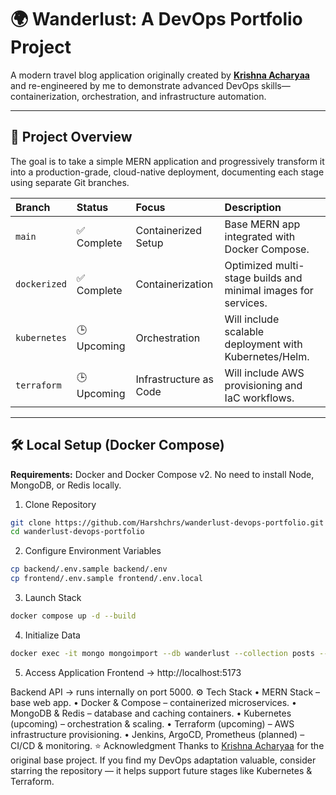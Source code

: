 # 🌍 Wanderlust: A DevOps Portfolio Project

A modern travel blog application originally created by **[Krishna Acharyaa](https://github.com/krishnaacharyaa/wanderlust)** and re-engineered by me to demonstrate advanced DevOps skills—containerization, orchestration, and infrastructure automation.

---

## 🚀 Project Overview

The goal is to take a simple MERN application and progressively transform it into a production-grade, cloud-native deployment, documenting each stage using separate Git branches.

| Branch | Status | Focus | Description |
| :--- | :--- | :--- | :--- |
| `main` | ✅ Complete | Containerized Setup | Base MERN app integrated with Docker Compose. |
| `dockerized` | ✅ Complete | Containerization | Optimized multi-stage builds and minimal images for services. |
| `kubernetes` | 🕒 Upcoming | Orchestration | Will include scalable deployment with Kubernetes/Helm. |
| `terraform` | 🕒 Upcoming | Infrastructure as Code | Will include AWS provisioning and IaC workflows. |

---

## 🛠️ Local Setup (Docker Compose)

**Requirements:** Docker and Docker Compose v2. No need to install Node, MongoDB, or Redis locally.

1. Clone Repository
```bash
git clone https://github.com/Harshchrs/wanderlust-devops-portfolio.git
cd wanderlust-devops-portfolio
```
2. Configure Environment Variables
```bash
cp backend/.env.sample backend/.env
cp frontend/.env.sample frontend/.env.local
```
3. Launch Stack
```bash
docker compose up -d --build
```
4. Initialize Data
```bash
docker exec -it mongo mongoimport --db wanderlust --collection posts --file /data/sample_posts.json --jsonArray
```
5. Access Application
Frontend → http://localhost:5173

Backend API → runs internally on port 5000.
⚙️ Tech Stack
• MERN Stack – base web app.
• Docker & Compose – containerized microservices.
• MongoDB & Redis – database and caching containers.
• Kubernetes (upcoming) – orchestration & scaling.
• Terraform (upcoming) – AWS infrastructure provisioning.
• Jenkins, ArgoCD, Prometheus (planned) – CI/CD & monitoring.
⭐ Acknowledgment
Thanks to [Krishna Acharyaa](https://github.com/krishnaacharyaa/wanderlust) for the original base project. If you find my DevOps adaptation valuable, consider starring the repository — it helps support future stages like Kubernetes & Terraform.

